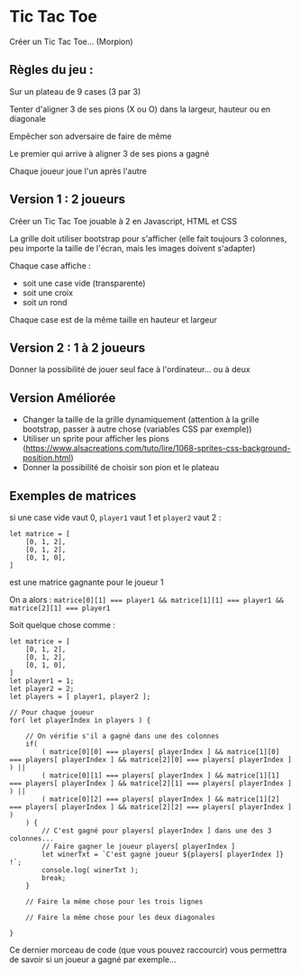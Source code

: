 # Tic Tac Toe
Créer un Tic Tac Toe... (Morpion)

## Règles du jeu :
Sur un plateau de 9 cases (3 par 3)

Tenter d'aligner 3 de ses pions (X ou O) dans la largeur, hauteur ou en diagonale

Empêcher son adversaire de faire de même

Le premier qui arrive à aligner 3 de ses pions a gagné

Chaque joueur joue l'un après l'autre

## Version 1 : 2 joueurs 
Créer un Tic Tac Toe jouable à 2 en Javascript, HTML et CSS

La grille doit utiliser bootstrap pour s'afficher (elle fait toujours 3 colonnes, peu importe la taille de l'écran, mais les images doivent s'adapter)

Chaque case affiche :
- soit une case vide (transparente)
- soit une croix
- soit un rond

Chaque case est de la même taille en hauteur et largeur

## Version 2 : 1 à 2 joueurs
Donner la possibilité de jouer seul face à l'ordinateur... ou à deux

## Version Améliorée 
- Changer la taille de la grille dynamiquement (attention à la grille bootstrap, passer à autre chose (variables CSS par exemple))
- Utiliser un sprite pour afficher les pions (https://www.alsacreations.com/tuto/lire/1068-sprites-css-background-position.html)
- Donner la possibilité de choisir son pion et le plateau

## Exemples de matrices 
si une case vide vaut 0, `player1` vaut 1 et `player2` vaut 2 :

	let matrice = [
		[0, 1, 2],
		[0, 1, 2],
		[0, 1, 0],
	]

est une matrice gagnante pour le joueur 1

On a alors : `matrice[0][1] === player1 && matrice[1][1] === player1 && matrice[2][1] === player1`

Soit quelque chose comme : 
	
	let matrice = [
		[0, 1, 2],
		[0, 1, 2],
		[0, 1, 0],
	]	
	let player1 = 1;
	let player2 = 2;
	let players = [ player1, player2 ];

	// Pour chaque joueur
	for( let playerIndex in players ) {

		// On vérifie s'il a gagné dans une des colonnes
		if( 
			( matrice[0][0] === players[ playerIndex ] && matrice[1][0] === players[ playerIndex ] && matrice[2][0] === players[ playerIndex ] ) ||
			( matrice[0][1] === players[ playerIndex ] && matrice[1][1] === players[ playerIndex ] && matrice[2][1] === players[ playerIndex ] ) ||
			( matrice[0][2] === players[ playerIndex ] && matrice[1][2] === players[ playerIndex ] && matrice[2][2] === players[ playerIndex ] )
		) {
			// C'est gagné pour players[ playerIndex ] dans une des 3 colonnes...
			// Faire gagner le joueur players[ playerIndex ]
			let winerTxt = `C'est gagné joueur ${players[ playerIndex ]} !`;
			console.log( winerTxt );
			break;
		}

		// Faire la même chose pour les trois lignes 

		// Faire la même chose pour les deux diagonales

	}

Ce dernier morceau de code (que vous pouvez raccourcir) vous permettra de savoir si un joueur a gagné par exemple...
